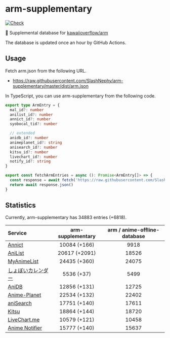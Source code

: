# arm-supplementary

[![Check](https://github.com/SlashNephy/arm-supplementary/actions/workflows/check-node.yml/badge.svg)](https://github.com/SlashNephy/arm-supplementary/actions/workflows/check-node.yml)

💊 Supplemental database for [kawaiioverflow/arm](https://github.com/kawaiioverflow/arm)

The database is updated once an hour by GitHub Actions.

## Usage

Fetch arm.json from the following URL.

- https://raw.githubusercontent.com/SlashNephy/arm-supplementary/master/dist/arm.json

In TypeScript, you can use arm-supplementary from the following code.

```TypeScript
export type ArmEntry = {
  mal_id?: number
  anilist_id?: number
  annict_id?: number
  syobocal_tid?: number

  // extended
  anidb_id?: number
  animeplanet_id?: string
  anisearch_id?: number
  kitsu_id?: number
  livechart_id?: number
  notify_id?: string
}

export const fetchArmEntries = async (): Promise<ArmEntry[]> => {
  const response = await fetch('https://raw.githubusercontent.com/SlashNephy/arm-supplementary/master/dist/arm.json')
  return await response.json()
}
```

## Statistics

Currently, arm-supplementary has 34883 entries (+6818).

| Service                                     | arm-supplementary | arm / anime-offline-database |
| :------------------------------------------ | :---------------: | :--------------------------: |
| [Annict](https://annict.com)                |   10084 (+166)    |             9918             |
| [AniList](https://anilist.co)               |   20617 (+2091)   |            18526             |
| [MyAnimeList](https://myanimelist.net)      |   24435 (+360)    |            24075             |
| [しょぼいカレンダー](https://cal.syoboi.jp) |    5536 (+37)     |             5499             |
| [AniDB](https://anidb.net)                  |   12856 (+131)    |            12725             |
| [Anime-Planet](https://anime-planet.com)    |   22534 (+132)    |            22402             |
| [aniSearch](https://anisearch.com)          |   17751 (+140)    |            17611             |
| [Kitsu](https://kitsu.io)                   |   18864 (+144)    |            18720             |
| [LiveChart.me](https://livechart.me)        |   10579 (+121)    |            10458             |
| [Anime Notifier](https://notify.moe)        |   15777 (+140)    |            15637             |
